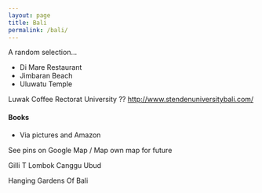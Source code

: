 ```yaml
---
layout: page
title: Bali
permalink: /bali/
---
```


A random selection...

- Di Mare Restaurant
- Jimbaran Beach
- Uluwatu Temple

Luwak Coffee
Rectorat University ??
http://www.stendenuniversitybali.com/

#### Books

- Via pictures and Amazon

See pins on Google Map / Map own map for future

Gilli T
Lombok
Canggu
Ubud

Hanging Gardens Of Bali